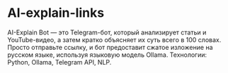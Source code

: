 # AI-explain-links
AI-Explain Bot — это Telegram-бот, который анализирует статьи и YouTube-видео, а затем кратко объясняет их суть всего в 100 словах. Просто отправьте ссылку, и бот предоставит сжатое изложение на русском языке, используя языковую модель Ollama. Технологии: Python, Ollama, Telegram API, NLP.
